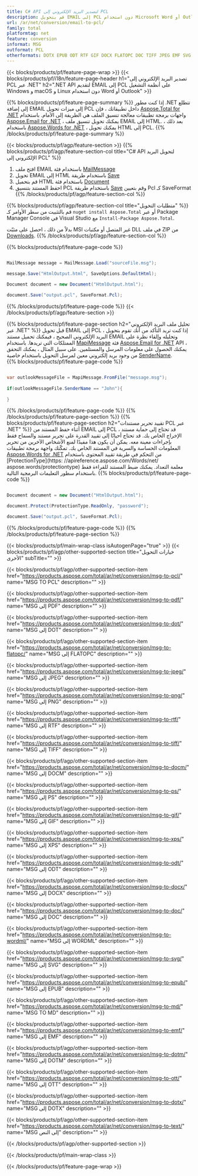 ```yaml
---
title: C# API لتصدير البريد الإلكتروني إلى PCL
description: قم بتحويل EMAIL إلى PCL دون استخدام Microsoft Word أو Outlook على .NET
url: /ar/net/conversion/email-to-pcl/
family: total
platformtag: net
feature: conversion
informat: MSG
outformat: PCL
otherformats: DOTX EPUB ODT RTF GIF DOCX FLATOPC DOC TIFF JPEG EMF SVG PS PCL MD DOT PDF OTT PNG TEXT DOCM XPS WORDML DOTM
---
```

{{< blocks/products/pf/feature-page-wrap >}}
{{< blocks/products/pf/i18n/feature-page-header h1="تصدير البريد الإلكتروني إلى PCL عبر .NET" h2=".NET API لتقديم EMAIL إلى PCL على أنظمة التشغيل Windows و macOS و Linux دون استخدام Word أو Outlook" >}}

{{% blocks/products/pf/feature-page-summary %}}
إذا كنت مطور .NET تتطلع إلى إضافة EMAIL إلى ميزات تحويل PCL داخل تطبيقاتك ، فإن [Aspose.Total for .NET](https://products.aspose.com/total/net/) واجهات برمجة تطبيقات معالجة تنسيق الملف هي الطريقة إلى الأمام. باستخدام [Aspose.Email for .NET](https://products.aspose.com/email/net/) ، يمكنك تحويل تنسيق ملف EMAIL إلى HTML. بعد ذلك ، باستخدام [Aspose.Words for .NET](https://products.aspose.com/words/net/) ، يمكنك تحويل HTML إلى PCL.
{{% /blocks/products/pf/feature-page-summary  %}}

{{< blocks/products/pf/agp/feature-section >}}
{{% blocks/products/pf/agp/feature-section-col title="C# API لتحويل البريد الإلكتروني إلى PCL" %}}
1. افتح ملف EMAIL باستخدام فئة [MailMessage](https://apireference.aspose.com/email/net/aspose.email/mailmessage)
2. تحويل EMAIL إلى HTML باستخدام طريقة [Save](https://apireference.aspose.com/email/net/aspose.email.mailmessage/save/methods/3)
3. قم بتحميل HTML باستخدام فئة [Document](https://apireference.aspose.com/words/net/aspose.words/document)
4. احفظ المستند بتنسيق PCL باستخدام طريقة [Save](https://apireference.aspose.com/words/net/aspose.words.document/save/methods/4) وقم بتعيين Pcl كـ SaveFormat
{{% /blocks/products/pf/agp/feature-section-col %}}

{{% blocks/products/pf/agp/feature-section-col title="متطلبات التحويل" %}}
قم بالتثبيت من سطر الأوامر كـ ``nuget install Aspose.Total`` أو عبر Package Manager Console في Visual Studio مع ``Install-Package Aspose.Total``.

بدلاً من ذلك ، احصل على مثبّت MSI غير المتصل أو مكتبات DLL في ملف ZIP من [Downloads](https://downloads.aspose.com/total/net).
{{% /blocks/products/pf/agp/feature-section-col %}}

{{% blocks/products/pf/feature-page-code %}}

```cs

MailMessage message = MailMessage.Load("sourceFile.msg");
 
message.Save("HtmlOutput.html", SaveOptions.DefaultHtml);

Document document = new Document("HtmlOutput.html");

document.Save("output.pcl", SaveFormat.Pcl); 
```

{{% /blocks/products/pf/feature-page-code %}}
{{< /blocks/products/pf/agp/feature-section >}}

{{% blocks/products/pf/feature-page-section  h2="تحليل ملف البريد الإلكتروني عبر .NET" %}}
قبل تحويل EMAIL إلى PCL ، إذا كنت تريد التأكد من أنك تقوم بتحويل البريد الإلكتروني الصحيح ، فيمكنك تحميل مستند EMAIL وتحليله وإلقاء نظرة على الممتلكات التي تريدها. باستخدام [MapiMessage](https://apireference.aspose.com/email/net/aspose.email.mapi/mapimessage) فئة [Aspose.Email for .NET](https://products.aspose.com/email/net/) API ، يمكنك الحصول على معلومات المرسل والمستلمين. على سبيل المثال ، يمكنك التحقق من وجود بريد إلكتروني معين لمرسل التحويل باستخدام خاصية [SenderName](https://apireference.aspose.com/email/net/aspose.email.mapi/mapimessage/properties/sendername).  
{{% blocks/products/pf/feature-page-code %}}

```cs

var outlookMessageFile = MapiMessage.FromFile("message.msg");
 
if(outlookMessageFile.SenderName == "John"){
    
}
```

{{% /blocks/products/pf/feature-page-code  %}}
{{% /blocks/products/pf/feature-page-section %}}
{{% blocks/products/pf/feature-page-section  h2="تقييد تحرير مستندات PCL عبر .NET" %}}
أثناء حفظ المستند من EMAIL إلى PCL ، قد تحتاج إلى حماية مستند الإخراج الخاص بك. قد تحتاج أحيانًا إلى تقييد القدرة على تحرير مستند والسماح فقط بإجراءات معينة معه. يمكن أن يكون هذا مفيدًا لمنع الأشخاص الآخرين من تحرير المعلومات الحساسة والسرية في المستند الخاص بك. تمكّنك واجهة برمجة تطبيقات [Aspose.Words for .NET](https://products.aspose.com/words/net/) من التحكم في طريقة تقييد المحتوى باستخدام [ProtectionType](https: //apireference.aspose.com/Words/net/ aspose.words/protectiontype) معلمة التعداد. يمكنك ضبط المستند للقراءة فقط باستخدام سطور التعليمات البرمجية التالية. 
{{% blocks/products/pf/feature-page-code %}}

```cs

Document document = new Document("HtmlOutput.html");

document.Protect(ProtectionType.ReadOnly, "password");

document.Save("output.pcl", SaveFormat.Pcl);  
```

{{% /blocks/products/pf/feature-page-code  %}}
{{% /blocks/products/pf/feature-page-section %}}

{{< blocks/products/pf/main-wrap-class isAutogenPage="true" >}}
{{< blocks/products/pf/agp/other-supported-section title="خيارات التحويل الأخرى" subTitle="" >}}

{{< blocks/products/pf/agp/other-supported-section-item href="https://products.aspose.com/total/ar/net/conversion/msg-to-pcl/" name="MSG TO PCL" description="" >}}

{{< blocks/products/pf/agp/other-supported-section-item href="https://products.aspose.com/total/ar/net/conversion/msg-to-pdf/" name="MSG إلى PDF" description="" >}}

{{< blocks/products/pf/agp/other-supported-section-item href="https://products.aspose.com/total/ar/net/conversion/msg-to-dot/" name="MSG إلى DOT" description="" >}}

{{< blocks/products/pf/agp/other-supported-section-item href="https://products.aspose.com/total/ar/net/conversion/msg-to-flatopc/" name="MSG إلى FLATOPC" description="" >}}

{{< blocks/products/pf/agp/other-supported-section-item href="https://products.aspose.com/total/ar/net/conversion/msg-to-jpeg/" name="MSG إلى JPEG" description="" >}}

{{< blocks/products/pf/agp/other-supported-section-item href="https://products.aspose.com/total/ar/net/conversion/msg-to-png/" name="MSG إلى PNG" description="" >}}

{{< blocks/products/pf/agp/other-supported-section-item href="https://products.aspose.com/total/ar/net/conversion/msg-to-rtf/" name="MSG إلى RTF" description="" >}}

{{< blocks/products/pf/agp/other-supported-section-item href="https://products.aspose.com/total/ar/net/conversion/msg-to-tiff/" name="MSG إلى TIFF" description="" >}}

{{< blocks/products/pf/agp/other-supported-section-item href="https://products.aspose.com/total/ar/net/conversion/msg-to-docm/" name="MSG إلى DOCM" description="" >}}

{{< blocks/products/pf/agp/other-supported-section-item href="https://products.aspose.com/total/ar/net/conversion/msg-to-ps/" name="MSG إلى PS" description="" >}}

{{< blocks/products/pf/agp/other-supported-section-item href="https://products.aspose.com/total/ar/net/conversion/msg-to-gif/" name="MSG إلى GIF" description="" >}}

{{< blocks/products/pf/agp/other-supported-section-item href="https://products.aspose.com/total/ar/net/conversion/msg-to-xps/" name="MSG إلى XPS" description="" >}}

{{< blocks/products/pf/agp/other-supported-section-item href="https://products.aspose.com/total/ar/net/conversion/msg-to-odt/" name="MSG إلى ODT" description="" >}}

{{< blocks/products/pf/agp/other-supported-section-item href="https://products.aspose.com/total/ar/net/conversion/msg-to-docx/" name="MSG إلى DOCX" description="" >}}

{{< blocks/products/pf/agp/other-supported-section-item href="https://products.aspose.com/total/ar/net/conversion/msg-to-doc/" name="MSG إلى DOC" description="" >}}

{{< blocks/products/pf/agp/other-supported-section-item href="https://products.aspose.com/total/ar/net/conversion/msg-to-wordml/" name="MSG إلى WORDML" description="" >}}

{{< blocks/products/pf/agp/other-supported-section-item href="https://products.aspose.com/total/ar/net/conversion/msg-to-svg/" name="MSG إلى SVG" description="" >}}

{{< blocks/products/pf/agp/other-supported-section-item href="https://products.aspose.com/total/ar/net/conversion/msg-to-epub/" name="MSG إلى EPUB" description="" >}}

{{< blocks/products/pf/agp/other-supported-section-item href="https://products.aspose.com/total/ar/net/conversion/msg-to-md/" name="MSG TO MD" description="" >}}

{{< blocks/products/pf/agp/other-supported-section-item href="https://products.aspose.com/total/ar/net/conversion/msg-to-emf/" name="MSG إلى EMF" description="" >}}

{{< blocks/products/pf/agp/other-supported-section-item href="https://products.aspose.com/total/ar/net/conversion/msg-to-dotm/" name="MSG إلى DOTM" description="" >}}

{{< blocks/products/pf/agp/other-supported-section-item href="https://products.aspose.com/total/ar/net/conversion/msg-to-ott/" name="MSG إلى OTT" description="" >}}

{{< blocks/products/pf/agp/other-supported-section-item href="https://products.aspose.com/total/ar/net/conversion/msg-to-dotx/" name="MSG إلى DOTX" description="" >}}

{{< blocks/products/pf/agp/other-supported-section-item href="https://products.aspose.com/total/ar/net/conversion/msg-to-text/" name="MSG إلى النص" description="" >}}



{{< /blocks/products/pf/agp/other-supported-section >}}

{{< /blocks/products/pf/main-wrap-class >}}

{{< /blocks/products/pf/feature-page-wrap >}}
